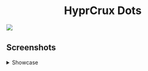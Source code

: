<h1 align="center">HyprCrux Dots</h1>
<img src="https://raw.githubusercontent.com/catppuccin/catppuccin/main/assets/palette/macchiato.png">

<h2>Screenshots</h2>
<details>
<summary> Showcase </summary>
<img src="Downloads/ss.png">
